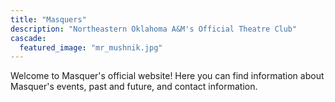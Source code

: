 ```yaml
---
title: "Masquers"
description: "Northeastern Oklahoma A&M's Official Theatre Club"
cascade:
  featured_image: "mr_mushnik.jpg"
---
```

Welcome to Masquer's official website! Here you can find information about Masquer's events, past and future, and contact information.